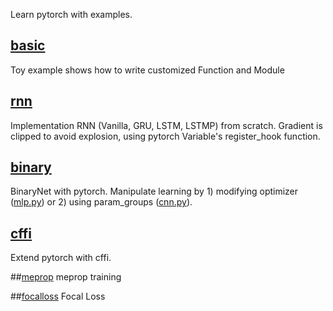 Learn pytorch with examples.

## [basic](./basic)
Toy example shows how to write customized Function and Module

## [rnn](./rnn)
Implementation RNN (Vanilla, GRU, LSTM, LSTMP) from scratch.
Gradient is clipped to avoid explosion, using pytorch Variable's register_hook function.

## [binary](./binary)
BinaryNet with pytorch.
Manipulate learning by 1) modifying optimizer ([mlp.py](./binary/adam.py#L72)) or 2) using param_groups
([cnn.py](binary/cnn.py#L70)).

## [cffi](./cffi)
Extend pytorch with cffi.

##[meprop](./meprop)
meprop training

##[focalloss](./focalloss)
Focal Loss
